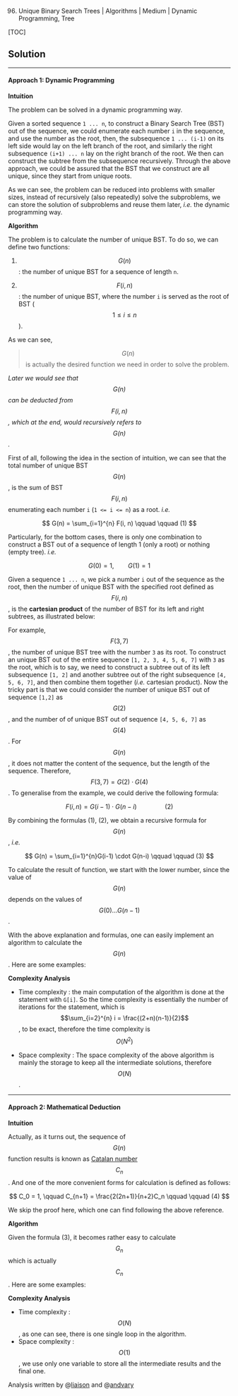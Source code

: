 96. Unique Binary Search Trees | Algorithms | Medium | Dynamic Programming, Tree

[TOC]

## Solution

---

#### Approach 1: Dynamic Programming

**Intuition**

The problem can be solved in a dynamic programming way.

Given a sorted sequence `1 ... n`, to construct a Binary Search Tree (BST) out of the sequence,
we could enumerate each number `i` in the sequence, and use the number as the root,
then, the subsequence `1 ... (i-1)` on its left side would lay on the left branch of the root,
and similarly the right subsequence `(i+1) ... n` lay on the right branch of the root.
We then can construct the subtree from the subsequence recursively.
Through the above approach, we could be assured that the BST that we construct are all unique,
since they start from unique roots.

As we can see, the problem can be reduced into problems with smaller sizes,
instead of recursively (also repeatedly) solve the subproblems,
we can store the solution of subproblems and reuse them later,
*i.e.* the dynamic programming way.

**Algorithm**

The problem is to calculate the number of unique BST.
To do so, we can define two functions:

1. $$G(n)$$: the number of unique BST for a sequence of length `n`.

2. $$F(i, n)$$: the number of unique BST,
where the number `i` is served as the root of BST ($$1 \leq i \leq n$$).

As we can see,
>$$G(n)$$ is actually the desired function we need in order to solve the problem.


*Later we would see that $$G(n)$$ can be deducted from $$F(i, n)$$, which at the end, would recursively refers to $$G(n)$$.*

First of all, following the idea in the section of intuition,
we can see that the total number of unique BST $$G(n)$$,
is the sum of BST $$F(i, n)$$ enumerating each number `i` (`1 <= i <= n`) as a root.
*i.e.*

$$
G(n) = \sum_{i=1}^{n} F(i, n) \qquad  \qquad (1)
$$

Particularly, for the bottom cases, there is only one combination to construct a BST
out of a sequence of length 1 (only a root) or nothing (empty tree).
*i.e.*

$$
G(0) = 1, \qquad G(1) = 1
$$


Given a sequence `1 ... n`, we pick a number `i` out of the sequence as the root,
then the number of unique BST with the specified root defined as $$F(i, n)$$,
is the **cartesian product** of the number of BST for its left and right subtrees, as illustrated below:



For example, $$F(3, 7)$$, the number of unique BST tree with the number `3` as its root.
To construct an unique BST out of the entire sequence `[1, 2, 3, 4, 5, 6, 7]` with `3` as the root,
which is to say, we need to construct a subtree out of its left subsequence `[1, 2]` and
another subtree out of the right subsequence `[4, 5, 6, 7]`,
and then combine them together (*i.e.* cartesian product).
Now the tricky part is that we could consider the number of unique BST out of sequence `[1,2]` as $$G(2)$$,
and the number of of unique BST out of sequence `[4, 5, 6, 7]` as $$G(4)$$. For $$G(n)$$,
it does not matter the content of the sequence, but the length of the sequence.
Therefore, $$F(3,7) = G(2) \cdot G(4)$$. To generalise from the example, we could derive the following formula:

$$
F(i, n) = G(i-1) \cdot G(n-i) \qquad  \qquad (2)
$$

By combining the formulas (1), (2), we obtain a recursive formula for $$G(n)$$, *i.e.*

$$
G(n) = \sum_{i=1}^{n}G(i-1) \cdot G(n-i) \qquad  \qquad (3)
$$

To calculate the result of function, we start with the lower number, since the value of $$G(n)$$ depends on the values of $$G(0) … G(n-1)$$.

With the above explanation and formulas, one can easily implement an algorithm to calculate the $$G(n)$$. Here are some examples:



**Complexity Analysis**

* Time complexity : the main computation of the algorithm is done at the statement with `G[i]`.
So the time complexity is essentially the number of iterations for the statement,
which is $$\sum_{i=2}^{n} i = \frac{(2+n)(n-1)}{2}$$, to be exact, therefore the time complexity is $$O(N^2)$$

* Space complexity : The space complexity of the above algorithm is mainly the storage to
keep all the intermediate solutions, therefore $$O(N)$$.



---
 

#### Approach 2: Mathematical Deduction

**Intuition**

Actually, as it turns out, the sequence of  $$G(n)$$ function results is known as [Catalan number](https://en.wikipedia.org/wiki/Catalan_number) $$C_n$$. And one of the more convenient forms for calculation is defined as follows:

$$
C_0 = 1, \qquad C_{n+1} = \frac{2(2n+1)}{n+2}C_n \qquad  \qquad (4)
$$

We skip the proof here, which one can find following the above reference.

**Algorithm**

Given the formula (3), it becomes rather easy to calculate $$G_n$$ which is actually $$C_n$$. Here are some examples:


**Complexity Analysis**

* Time complexity : $$O(N)$$, as one can see, there is one single loop in the algorithm.
* Space complexity : $$O(1)$$, we use only one variable to store all the intermediate results and the final one.


Analysis written by @[liaison](https://leetcode.com/liaison/)
and @[andvary](https://leetcode.com/andvary/)

